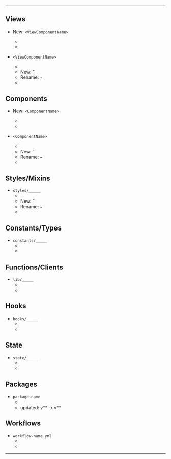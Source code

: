 <!-- Featured screenshots/recordings -->

<!-- Overall purpose of the PR -->

---

<!-- Reorder/delete the following sections accordingly: -->

## Views

- New: `<ViewComponentName>`

  - <!-- explain features of new view component -->
  -

- `<ViewComponentName>`
  - <!-- explain changes to existing view component -->
  - New: ``
  - Rename: `→`
  -

## Components

- New: `<ComponentName>`

  - <!-- explain features of new design system component (props, CSS params, style variants, etc.) -->
  -

- `<ComponentName>`
  - <!-- explain changes to existing design system component (props, CSS params, style variants, etc.) -->
  - New: ``
  - Rename: `→`
  -

## Styles/Mixins

- `styles/_____`
  - <!-- explain changes to CSS styles/mixins -->
  - New: ``
  - Rename: `→`
  -

## Constants/Types

- `constants/_____`
  - <!-- explain changes to constants/types -->
  -

## Functions/Clients

- `lib/_____`
  - <!-- explain changes to client or library functions/methods -->
  -

## Hooks

- `hooks/_____`
  - <!-- explain changes to React hooks -->
  -

## State

- `state/_____`
  - <!-- explain changes to Redux logic -->
  -

## Packages

- `package-name`
  - <!-- explain changes to packages -->
  - updated: v** -> v**

## Workflows

- `workflow-name.yml`
  - <!-- explain changes to workflows in GitHub Actions -->
  -

---

<!-- Additional screenshots/recordings, before/after comparisons, testing instructions etc. -->

